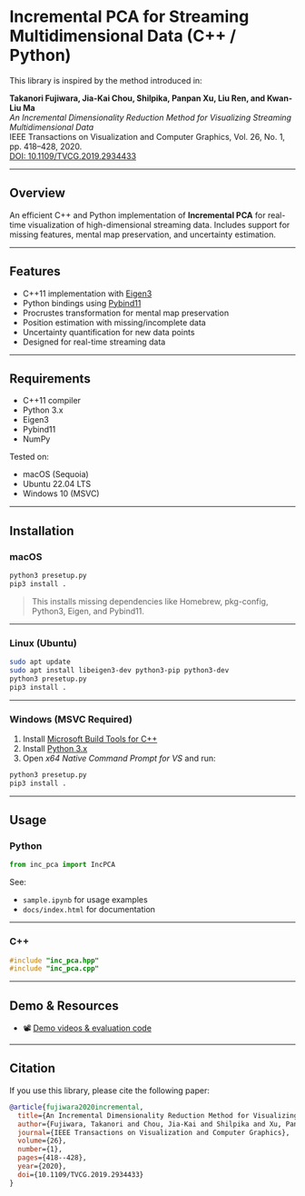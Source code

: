 # Incremental PCA for Streaming Multidimensional Data (C++ / Python)

This library is inspired by the method introduced in:

**Takanori Fujiwara, Jia-Kai Chou, Shilpika, Panpan Xu, Liu Ren, and Kwan-Liu Ma**  
*An Incremental Dimensionality Reduction Method for Visualizing Streaming Multidimensional Data*  
IEEE Transactions on Visualization and Computer Graphics, Vol. 26, No. 1, pp. 418–428, 2020.  
[DOI: 10.1109/TVCG.2019.2934433](https://doi.org/10.1109/TVCG.2019.2934433)

---

## Overview

An efficient C++ and Python implementation of **Incremental PCA** for real-time visualization of high-dimensional streaming data. Includes support for missing features, mental map preservation, and uncertainty estimation.

---

## Features

- C++11 implementation with [Eigen3](https://eigen.tuxfamily.org/)
- Python bindings using [Pybind11](https://github.com/pybind/pybind11)
- Procrustes transformation for mental map preservation
- Position estimation with missing/incomplete data
- Uncertainty quantification for new data points
- Designed for real-time streaming data

---

## Requirements

- C++11 compiler
- Python 3.x
- Eigen3
- Pybind11
- NumPy

Tested on:
- macOS (Sequoia)
- Ubuntu 22.04 LTS
- Windows 10 (MSVC)

---

## Installation

### macOS

```bash
python3 presetup.py
pip3 install .
```

> This installs missing dependencies like Homebrew, pkg-config, Python3, Eigen, and Pybind11.

---

### Linux (Ubuntu)

```bash
sudo apt update
sudo apt install libeigen3-dev python3-pip python3-dev
python3 presetup.py
pip3 install .
```

---

### Windows (MSVC Required)

1. Install [Microsoft Build Tools for C++](https://visualstudio.microsoft.com/downloads/?q=build+tools)
2. Install [Python 3.x](https://www.python.org/downloads/windows/)
3. Open *x64 Native Command Prompt for VS* and run:

```bash
python3 presetup.py
pip3 install .
```

---

## Usage

### Python

```python
from inc_pca import IncPCA
```

See:

- `sample.ipynb` for usage examples
- `docs/index.html` for documentation

---

### C++

```cpp
#include "inc_pca.hpp"
#include "inc_pca.cpp"
```

---

## Demo & Resources

- 📽️ [Demo videos & evaluation code](https://takanori-fujiwara.github.io/s/inc-dr/index.html)

---

## Citation

If you use this library, please cite the following paper:

```bibtex
@article{fujiwara2020incremental,
  title={An Incremental Dimensionality Reduction Method for Visualizing Streaming Multidimensional Data},
  author={Fujiwara, Takanori and Chou, Jia-Kai and Shilpika and Xu, Panpan and Ren, Liu and Ma, Kwan-Liu},
  journal={IEEE Transactions on Visualization and Computer Graphics},
  volume={26},
  number={1},
  pages={418--428},
  year={2020},
  doi={10.1109/TVCG.2019.2934433}
}
```
